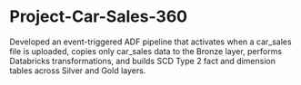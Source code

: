 # Project-Car-Sales-360
Developed an event-triggered ADF pipeline that activates when a car_sales file is uploaded, copies only car_sales data to the Bronze layer, performs Databricks transformations, and builds SCD Type 2 fact and dimension tables across Silver and Gold layers.
